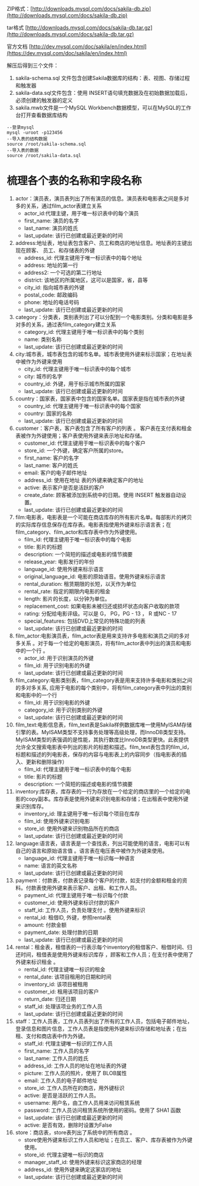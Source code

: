ZIP格式：[http://downloads.mysql.com/docs/sakila-db.zip](http://downloads.mysql.com/docs/sakila-db.zip)

tar格式 [http://downloads.mysql.com/docs/sakila-db.tar.gz](http://downloads.mysql.com/docs/sakila-db.tar.gz)

官方文档 [http://dev.mysql.com/doc/sakila/en/index.html](https://dev.mysql.com/doc/sakila/en/index.html)

解压后得到三个文件：
1. sakila-schema.sql 文件包含创建Sakila数据库的结构：表、视图、存储过程和触发器
2. sakila-data.sql文件包含：使用 INSERT语句填充数据及在初始数据加载后，必须创建的触发器的定义
3. sakila.mwb文件是一个MySQL Workbench数据模型，可以在MySQL的工作台打开查看数据库结构


```mysql
--登录mysql
mysql -uroot -p123456
--导入表的结构数据
source /root/sakila-schema.sql
--导入表的数据
source /root/sakila-data.sql
```

# 梳理各个表的名称和字段名称

1. actor：演员表，演员表列出了所有演员的信息。演员表和电影表之间是多对多的关系，通过film_actor表建立关系
	- actor_id:代理主键，用于唯一标识表中的每个演员
	- first_name: 演员的名字
	- last_name: 演员的姓氏
	- last_update: 该行已创建或最近更新的时间
2. address:地址表，地址表包含客户、员工和商店的地址信息。地址表的主键出现在顾客、 员工、和存储表的外键
	- address_id: 代理主键用于唯一标识表中的每个地址
	- address: 地址的第一行
	- address2: 一个可选的第二行地址
	- district: 该地区的所属地区，这可以是国家，省，县等
	- city_id: 指向城市表的外键
	- postal_code: 邮政编码
	- phone: 地址的电话号码
	- last_update: 该行已创建或最近更新的时间
3. category：分类表，类别表列出了可以分配到一个电影类别。分类和电影是多对多的关系，通过表film_category建立关系
	- category_id: 代理主键用于唯一标识表中的每个类别
	- name: 类别名称
	- last_update: 该行已创建或最近更新的时间
4. city:城市表，城市表包含的城市名单。城市表使用外键来标示国家；在地址表中被作为外键来使用
	- city_id: 代理主键用于唯一标识表中的每个城市
	- city: 城市的名字
	- country_id: 外键，用于标示城市所属的国家
	- last_update: 该行已创建或最近更新的时间
5. country：国家表，国家表中包含的国家名单。国家表是指在城市表的外键 
	- country_id: 代理主键用于唯一标识表中的每个国家
	- country: 国家的名称
	- last_update: 该行已创建或最近更新的时间
6. customer：客户表，客户表包含了所有客户的列表 。 客户表在支付表和租金表被作为外键使用；客户表使用外键来表示地址和存储。
	- customer_id: 代理主键用于唯一标识表中的每个客户
	- store_id: 一个外键，确定客户所属的store。
	- first_name: 客户的名字
	- last_name: 客户的姓氏
	- email: 客户的电子邮件地址
	- address_id: 使用在地址 表的外键来确定客户的地址
	- active: 表示客户是否是活跃的客户
	- create_date: 顾客被添加到系统中的日期。使用 INSERT 触发器自动设置。
	- last_update: 该行已创建或最近更新的时间
7. film:电影表，电影表是一个可能在商店库存的所有影片名单。每部影片的拷贝的实际库存信息保存在库存表。电影表指使用外键来标示语言表；在film_category、film_actor和库存表中作为外键使用。
	- film_id: 代理主键用于唯一标识表中的每个电影
	- title: 影片的标题
	- description: 一个简短的描述或电影的情节摘要
	- release_year: 电影发行的年份
	- language_id: 使用外键来标示语言
	- original_language_id: 电影的原始语音。使用外键来标示语言
	- rental_duration: 租赁期限的长短，以天作为单位
	- rental_rate: 指定的期限内电影的租金
	- length: 影片的长度，以分钟为单位。
	- replacement_cost: 如果电影未被归还或损坏状态向客户收取的款项
	- rating: 分配给电影评级。可以是 G， PG，PG - 13 ， R 或NC - 17
	- special_features: 包括DVD上常见的特殊功能的列表
	- last_update: 该行已创建或最近更新的时间
8. film_actor:电影演员表，film_actor表是用来支持许多电影和演员之间的多对多关系 。对于每一个给定的电影演员，将有film_actor表中列出的演员和电影中的一个行 。
	- actor_id: 用于识别演员的外键
	- film_id: 用于识别电影的外键
	- last_update: 该行已创建或最近更新的时间
9. film_category:电影类别表，film_category表是用来支持许多电影和类别之间的多对多关系, 应用于电影的每个类别中，将有film_category表中列出的类别和电影中的一个行
	- film_id: 用于识别电影的外键
	- category_id: 用于识别类别的外键
	- last_update: 该行已创建或最近更新的时间
10. film_text:电影信息表，film_text表是Sakila样例数据库唯一使用MyISAM存储引擎的表。MyISAM类型不支持事务处理等高级处理，而InnoDB类型支持。MyISAM类型的表强调的是性能，其执行数度比InnoDB类型更快。此表提供允许全文搜索电影表中列出的影片的标题和描述。film_text表包含的film_id，标题和描述的列电影表，保存的内容与电影表上的内容同步（指电影表的插入、更新和删除操作）
	- film_id: 代理主键用于唯一标识表中的每个电影
	- title: 影片的标题
	- description: 一个简短的描述或电影的情节摘要
11. inventory:库存表，库存表的一行为存放在一个给定的商店里的一个给定的电影的copy副本。库存表是使用外键来识别电影和存储；在出租表中使用外键来识别库存。
	- inventory_id: 理主键用于唯一标识每个项目在库存
	- film_id: 使用外键来识别电影
	- store_id: 使用外键来识别物品所在的商店
	- last_update: 该行已创建或最近更新的时间
12. language:语言表，语言表是一个查找表，列出可能使用的语言，电影可以有自己的语言和原始语言值 。语言表在电压表中被作为外键来使用。
	- language_id: 代理主键用于唯一标识每一种语言
	- name: 语言的英文名称
	- last_update: 该行已创建或最近更新的时间
13. payment：付款表，付款表记录每个客户的付款，如支付的金额和租金的资料。付款表使用外键来表示客户、出租、和工作人员。
	- payment_id: 代理主键用于唯一标识每个付款
	- customer_id: 使用外键来标识付款的客户
	- staff_id: 工作人员，负责处理支付 。使用外键来标识
	- rental_id: 租借ID, 外键，参照rental表
	- amount: 付款金额
	- payment_date: 处理付款的日期
	- last_update: 该行已创建或最近更新的时间
14. rental：租金表，租借表的一行表示每个inventory的租借客户、租借时间、归还时间，租借表是使用外键来标识库存 ，顾客和工作人员；在支付表中使用了外键来标识租金 。
	- rental_id: 代理主键唯一标识的租金
	- rental_date: 该项目租用的日期和时间
	- inventory_id: 该项目被租用
	- customer_id: 租用该项目的客户
	- return_date: 归还日期
	- staff_id: 处理该项业务的工作人员
	- last_update: 该行已创建或最近更新的时间
15. staff：工作人员表，工作人员表列出了所有的工作人员，包括电子邮件地址，登录信息和图片信息，工作人员表是指使用外键来标识存储和地址表；在出租、支付和商店表中作为外键。
	- staff_id: 代理主键唯一标识的工作人员
	- first_name: 工作人员的名字
	- last_name: 工作人员的姓氏
	- address_id: 工作人员的地址在地址表的外键
	- picture: 工作人员的照片，使用了 BLOB属性
	- email: 工作人员的电子邮件地址
	- store_id: 工作人员所在的商店，用外键标识
	- active: 是否是活跃的工作人员。
	- username: 用户名，由工作人员用来访问租赁系统
	- password: 工作人员访问租赁系统所使用的密码。使用了 SHA1 函数
	- last_update: 该行已创建或最近更新的时间
	- active: 是否有效，删除时设置为False
16. store：商店表，store表列出了系统中的所有商店 。
	- store使用外键来标识工作人员和地址；在员工、客户、库存表被作为外键使用。
	- store_id: 代理主键唯一标识的商店
	- manager_staff_id: 使用外键来标识这家商店的经理
	- address_id: 使用外键来确定这家店的地址
	- last_update: 该行已创建或最近更新的时间
